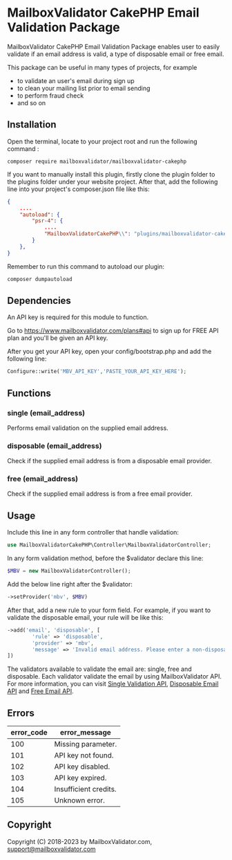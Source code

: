 # MailboxValidator CakePHP Email Validation Package

MailboxValidator CakePHP Email Validation Package  enables user to easily validate if an email address is valid, a type of disposable email or free email.

This package can be useful in many types of projects, for example

 - to validate an user's email during sign up
 - to clean your mailing list prior to email sending
 - to perform fraud check
 - and so on



## Installation

Open the terminal, locate to your project root and run the following command :

`composer require mailboxvalidator/mailboxvalidator-cakephp`


If you want to manually install this plugin, firstly clone the plugin folder to the plugins folder under your website project. After that, add the following line into your project's composer.json file like this:

```json
{
    ....
    "autoload": {
        "psr-4": {
            ....
            "MailboxValidatorCakePHP\\": "plugins/mailboxvalidator-cakephp/src/"
        }
    },
}
```

Remember to run this command to autoload our plugin:

```bash
composer dumpautoload
```



## Dependencies

An API key is required for this module to function.

Go to https://www.mailboxvalidator.com/plans#api to sign up for FREE API plan and you'll be given an API key.

After you get your API key, open your config/bootstrap.php and add the following line:
```php
Configure::write('MBV_API_KEY','PASTE_YOUR_API_KEY_HERE');
```



Functions
---------

### single (email_address)

Performs email validation on the supplied email address.

### disposable (email_address)

Check if the supplied email address is from a disposable email provider.

### free (email_address)

Check if the supplied email address is from a free email provider.



## Usage

Include this line in any form controller that handle validation:

```php
use MailboxValidatorCakePHP\Controller\MailboxValidatorController;
```

In any form validation method, before the $validator declare this line:

```php
$MBV = new MailboxValidatorController();
```

Add the below line right after the $validator:

```php
->setProvider('mbv', $MBV)
```

After that, add a new rule to your form field. For example, if you want to validate the disposable email, your rule will be like this:

```php
->add('email', 'disposable', [
        'rule' => 'disposable',
        'provider' => 'mbv',
        'message' => 'Invalid email address. Please enter a non-disposable email address.',
])
```

The validators available to validate the email are: single, free and disposable. Each validator validate the email by using MailboxValidator API. For more information, you can visit [Single Validation API](https://www.mailboxvalidator.com/api-single-validation), [Disposable Email API](https://www.mailboxvalidator.com/api-email-disposable) and [Free Email API](https://www.mailboxvalidator.com/api-email-free). 



## Errors

| error_code | error_message         |
| ---------- | --------------------- |
| 100        | Missing parameter.    |
| 101        | API key not found.    |
| 102        | API key disabled.     |
| 103        | API key expired.      |
| 104        | Insufficient credits. |
| 105        | Unknown error.        |



## Copyright

Copyright (C) 2018-2023 by MailboxValidator.com, support@mailboxvalidator.com